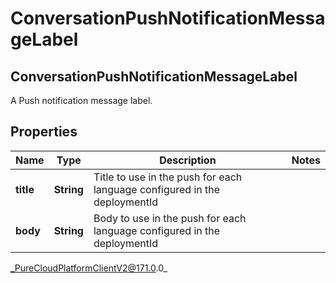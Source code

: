 # ConversationPushNotificationMessageLabel

## ConversationPushNotificationMessageLabel
A Push notification message label.

## Properties

|Name | Type | Description | Notes|
|------------ | ------------- | ------------- | -------------|
| **title** | **String** | Title to use in the push for each language configured in the deploymentId | |
| **body** | **String** | Body to use in the push for each language configured in the deploymentId | |



_PureCloudPlatformClientV2@171.0.0_
